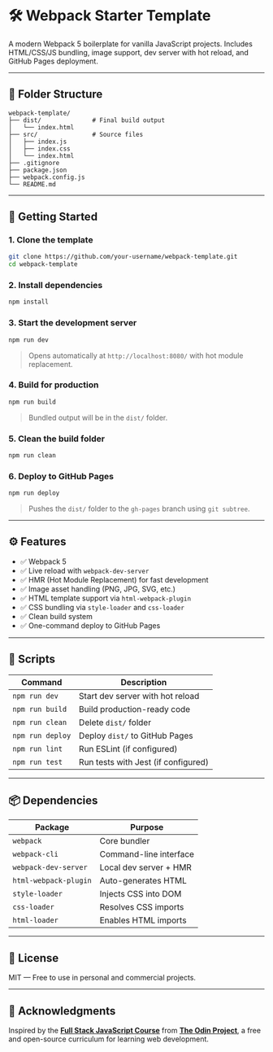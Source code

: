 # 🛠️ Webpack Starter Template

A modern Webpack 5 boilerplate for vanilla JavaScript projects. Includes HTML/CSS/JS bundling, image support, dev server with hot reload, and GitHub Pages deployment.

---

## 📁 Folder Structure

```
webpack-template/
├── dist/              # Final build output
│   └── index.html
├── src/               # Source files
│   ├── index.js
│   ├── index.css
│   └── index.html
├── .gitignore
├── package.json
├── webpack.config.js
└── README.md
```

---

## 🚀 Getting Started

### 1. Clone the template

```bash
git clone https://github.com/your-username/webpack-template.git
cd webpack-template
```

### 2. Install dependencies

```bash
npm install
```

### 3. Start the development server

```bash
npm run dev
```

> Opens automatically at `http://localhost:8080/` with hot module replacement.

### 4. Build for production

```bash
npm run build
```

> Bundled output will be in the `dist/` folder.

### 5. Clean the build folder

```bash
npm run clean
```

### 6. Deploy to GitHub Pages

```bash
npm run deploy
```

> Pushes the `dist/` folder to the `gh-pages` branch using `git subtree`.

---

## ⚙️ Features

- ✅ Webpack 5
- ✅ Live reload with `webpack-dev-server`
- ✅ HMR (Hot Module Replacement) for fast development
- ✅ Image asset handling (PNG, JPG, SVG, etc.)
- ✅ HTML template support via `html-webpack-plugin`
- ✅ CSS bundling via `style-loader` and `css-loader`
- ✅ Clean build system
- ✅ One-command deploy to GitHub Pages

---

## 📜 Scripts

| Command          | Description                         |
| ---------------- | ----------------------------------- |
| `npm run dev`    | Start dev server with hot reload    |
| `npm run build`  | Build production-ready code         |
| `npm run clean`  | Delete `dist/` folder               |
| `npm run deploy` | Deploy `dist/` to GitHub Pages      |
| `npm run lint`   | Run ESLint (if configured)          |
| `npm run test`   | Run tests with Jest (if configured) |

---

## 📦 Dependencies

| Package               | Purpose                |
| --------------------- | ---------------------- |
| `webpack`             | Core bundler           |
| `webpack-cli`         | Command-line interface |
| `webpack-dev-server`  | Local dev server + HMR |
| `html-webpack-plugin` | Auto-generates HTML    |
| `style-loader`        | Injects CSS into DOM   |
| `css-loader`          | Resolves CSS imports   |
| `html-loader`         | Enables HTML imports   |

---

## 📄 License

MIT — Free to use in personal and commercial projects.

---

## 🙌 Acknowledgments

Inspired by the [**Full Stack JavaScript Course**](https://www.theodinproject.com/paths/full-stack-javascript) from [**The Odin Project**](https://www.theodinproject.com/), a free and open-source curriculum for learning web development.
